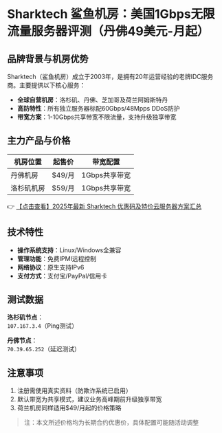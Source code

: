 # Sharktech 鲨鱼机房：美国1Gbps无限流量服务器评测（丹佛49美元-月起）

## 品牌背景与机房优势
Sharktech（鲨鱼机房）成立于2003年，是拥有20年运营经验的老牌IDC服务商。主要提供以下核心服务：
- **全球自营机房**：洛杉矶、丹佛、芝加哥及荷兰阿姆斯特丹
- **高防特性**：所有独立服务器标配60Gbps/48Mpps DDoS防护
- **带宽方案**：1-10Gbps共享带宽不限流量，支持升级独享带宽

## 主力产品与价格
| 机房位置   | 起售价 | 带宽配置       |
|------------|--------|----------------|
| 丹佛机房   | $49/月 | 1Gbps共享带宽  |
| 洛杉矶机房 | $59/月 | 1Gbps共享带宽  |

👉 [【点击查看】2025年最新 Sharktech 优惠码及特价云服务器方案汇总](https://bit.ly/Sharktech)

## 技术特性
- **操作系统支持**：Linux/Windows全兼容
- **管理功能**：免费IPMI远程控制
- **网络协议**：原生支持IPv6
- **支付方式**：支付宝/PayPal/信用卡

## 测试数据
**洛杉矶节点**：  
`107.167.3.4`（Ping测试）

**丹佛节点**：  
`70.39.65.252`（延迟测试）

## 注意事项
1. 注册需使用真实资料（防欺诈系统已启用）
2. 默认带宽为共享模式，建议业务高峰期前升级独享带宽
3. 荷兰机房同样适用$49/月起的价格策略

> 注：本文所述价格均为长期合约优惠价，具体配置可能随活动调整